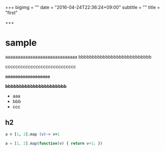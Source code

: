 +++
bigimg = ""
date = "2016-04-24T22:36:24+09:00"
subtitle = ""
title = "first"

+++

# sample

aaaaaaaaaaaaaaaaaaaaaaaaaaaaa
bbbbbbbbbbbbbbbbbbbbbbbbbbb

cccccccccccccccccccccccccccc

~~aaaaaaaaaaaaaaaaaa~~

__bbbbbbbbbbbbbbbbbbbbbb__


- aaa
- bbb
- ccc


## h2

```coffee
a = [1, 2].map (v)-> v+1
```

```js
a = [1, 2].map(function(v) { return v+1; })
```
